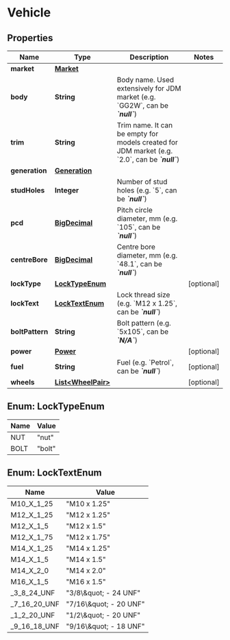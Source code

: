 
# Vehicle

## Properties
Name | Type | Description | Notes
------------ | ------------- | ------------- | -------------
**market** | [**Market**](Market.md) |  | 
**body** | **String** | Body name. Used extensively for JDM market (e.g. &#x60;GG2W&#x60;, can be __*&#x60;null&#x60;*__) | 
**trim** | **String** | Trim name. It can be empty for models created for JDM market (e.g. &#x60;2.0&#x60;, can be __*&#x60;null&#x60;*__) | 
**generation** | [**Generation**](Generation.md) |  | 
**studHoles** | **Integer** | Number of stud holes (e.g. &#x60;5&#x60;, can be __*&#x60;null&#x60;*__) | 
**pcd** | [**BigDecimal**](BigDecimal.md) | Pitch circle diameter, mm (e.g. &#x60;105&#x60;, can be __*&#x60;null&#x60;*__) | 
**centreBore** | [**BigDecimal**](BigDecimal.md) | Centre bore diameter, mm (e.g. &#x60;48.1&#x60;, can be __*&#x60;null&#x60;*__) | 
**lockType** | [**LockTypeEnum**](#LockTypeEnum) |  |  [optional]
**lockText** | [**LockTextEnum**](#LockTextEnum) | Lock thread size (e.g. &#x60;M12 x 1.25&#x60;, can be __*&#x60;null&#x60;*__) | 
**boltPattern** | **String** | Bolt pattern (e.g. &#x60;5x105&#x60;, can be __*&#x60;N/A&#x60;*__) | 
**power** | [**Power**](Power.md) |  |  [optional]
**fuel** | **String** | Fuel (e.g. &#x60;Petrol&#x60;, can be __*&#x60;null&#x60;*__) |  [optional]
**wheels** | [**List&lt;WheelPair&gt;**](WheelPair.md) |  |  [optional]


<a name="LockTypeEnum"></a>
## Enum: LockTypeEnum
Name | Value
---- | -----
NUT | &quot;nut&quot;
BOLT | &quot;bolt&quot;


<a name="LockTextEnum"></a>
## Enum: LockTextEnum
Name | Value
---- | -----
M10_X_1_25 | &quot;M10 x 1.25&quot;
M12_X_1_25 | &quot;M12 x 1.25&quot;
M12_X_1_5 | &quot;M12 x 1.5&quot;
M12_X_1_75 | &quot;M12 x 1.75&quot;
M14_X_1_25 | &quot;M14 x 1.25&quot;
M14_X_1_5 | &quot;M14 x 1.5&quot;
M14_X_2_0 | &quot;M14 x 2.0&quot;
M16_X_1_5 | &quot;M16 x 1.5&quot;
_3_8_24_UNF | &quot;3/8\\\&quot; - 24 UNF&quot;
_7_16_20_UNF | &quot;7/16\\\&quot; - 20 UNF&quot;
_1_2_20_UNF | &quot;1/2\\\&quot; - 20 UNF&quot;
_9_16_18_UNF | &quot;9/16\\\&quot; - 18 UNF&quot;



